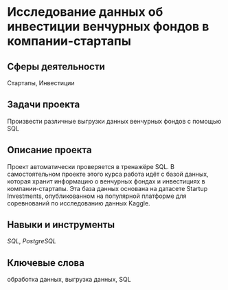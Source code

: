 # Исследование данных об инвестиции венчурных фондов в компании-стартапы

## Сферы деятельности

Стартапы, Инвестиции

## Задачи проекта

Произвести различные выгрузки данных венчурных фондов с помощью SQL

## Описание проекта

Проект автоматически проверяется в тренажёре SQL. В самостоятельном проекте этого курса работа идёт с базой данных, которая хранит информацию о венчурных фондах и инвестициях в компании-стартапы. Эта база данных основана на датасете Startup Investments, опубликованном на популярной платформе для соревнований по исследованию данных Kaggle.


## Навыки и инструменты

*SQL*, *PostgreSQL*

## Ключевые слова

обработка данных, выгрузка данных, SQL